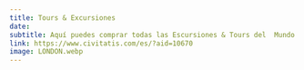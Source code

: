 ```yaml
---
title: Tours & Excursiones
date:
subtitle: Aquí puedes comprar todas las Escursiones & Tours del  Mundo
link: https://www.civitatis.com/es/?aid=10670
image: LONDON.webp
---
```

